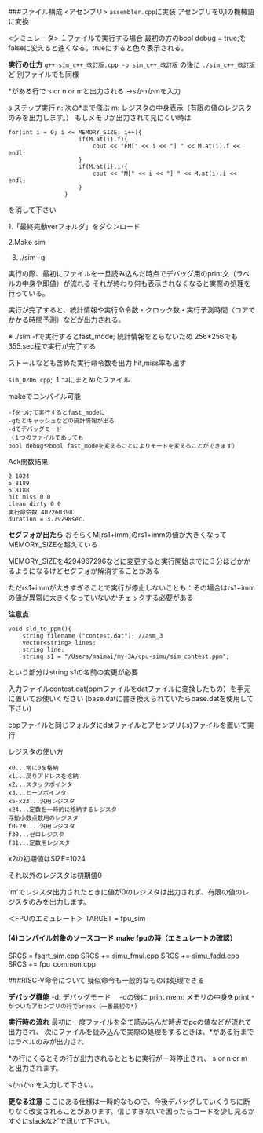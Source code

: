 ###ファイル構成
<アセンブリ>
`assembler.cpp`に実装
アセンブリを0,1の機械語に変換

<シミュレータ>
１ファイルで実行する場合
最初の方のbool debug = true;をfalseに変えると速くなる。trueにすると色々表示される。

**実行の仕方**
`g++ sim_c++_改訂版.cpp -o sim_c++_改訂版`
の後に
`./sim_c++_改訂版`
ど
別ファイルでも同様

*がある行で
s or n or mと出力される
→sかnかmを入力

s:ステップ実行
n: 次の*まで飛ぶ
m: レジスタの中身表示（有限の値のレジスタのみを出力します。）
もしメモリが出力されて見にくい時は
````
for(int i = 0; i <= MEMORY_SIZE; i++){
                    if(M.at(i).f){
                        cout << "FM[" << i << "] " << M.at(i).f << endl;
                    }
                    if(M.at(i).i){
                        cout << "M[" << i << "] " << M.at(i).i << endl;
                    }
                }
````
を消して下さい

1.「最終完動verフォルダ」をダウンロード

2.Make sim

3. ./sim -g

実行の際、最初にファイルを一旦読み込んだ時点でデバッグ用のprint文（ラベルの中身や即値）が流れる
それが終わり何も表示されなくなると実際の処理を行っている。

実行が完了すると、統計情報や実行命令数・クロック数・実行予測時間（コアでかかる時間予測）などが出力される。

※	./sim -fで実行するとfast_mode; 統計情報をとらないため
256*256でも355.sec程で実行が完了する

ストールなども含めた実行命令数を出力
hit,miss率も出す

`sim_0206.cpp`; １つにまとめたファイル

makeでコンパイル可能
````
-fをつけて実行するとfast_modeに
-gだとキャッシュなどの統計情報が出る
-dでデバッグモード
（１つのファイルであっても
bool debugやbool fast_modeを変えることによりモードを変えることができます）
````
Ack関数結果
````
2 1024
5 8189
6 8188
hit miss 0 0
clean dirty 0 0
実行命令数 402260398
duration = 3.79298sec.
````
**セグフォが出たら**
おそらくM[rs1+imm]のrs1+immの値が大きくなってMEMORY_SIZEを超えている

MEMORY_SIZEを4294967296などに変更すると実行開始までに３分ほどかかるようになるけどセグフォが解消することがある

ただrs1+immが大きすぎることで実行が停止しないことも：その場合はrs1+immの値が異常に大きくなっていないかチェックする必要がある

**注意点**
````
void sld_to_ppm(){
    string filename ("contest.dat"); //asm_3
    vector<string> lines;
    string line;
    string s1 = "/Users/maimai/my-3A/cpu-simu/sim_contest.ppm";
````
という部分はstring s1の名前の変更が必要

入力ファイルcontest.dat(ppmファイルをdatファイルに変換したもの）を手元に置いてお使いください
(base.datに書き換えられていたらbase.datを使用して下さい)

cppファイルと同じフォルダにdatファイルとアセンブリ(.s)ファイルを置いて実行

レジスタの使い方
````
x0...常に0を格納
x1...戻りアドレスを格納
x2...スタックポインタ
x3...ヒープポインタ
x5-x23...汎用レジスタ
x24...定数を一時的に格納するレジスタ
浮動小数点数用のレジスタ
f0-29... 汎用レジスタ
f30...ゼロレジスタ
f31...定数用レジスタ
````
x2の初期値はSIZE=1024

それ以外のレジスタは初期値0

'm'でレジスタ出力されたときに値が0のレジスタは出力されず、有限の値のレジスタのみを出力します。

＜FPUのエミュレート＞
TARGET  = fpu_sim
#### (4)コンパイル対象のソースコード:make fpuの時（エミュレートの確認）
SRCS = fsqrt_sim.cpp
SRCS += simu_fmul.cpp
SRCS += simu_fadd.cpp 
SRCS += fpu_common.cpp 



###RISC-V命令について
疑似命令も一般的なものは処理できる


**デバッグ機能**
-d: デバッグモード　
-dの後に
print mem: メモリの中身をprint
`*がついたアセンブリの行でbreak（一番最初の*)`

**実行時の流れ**
最初に一度ファイルを全て読み込んだ時点でpcの値などが流れて出力され、
次にファイルを読み込んで実際の処理をするときは、*がある行まではラベルのみが出力され

*の行にくるとその行が出力されるとともに実行が一時停止され、
s or n or m
と出力されます。

sかnかmを入力して下さい。

**更なる注意**
ここにある仕様は一時的なもので、今後デバッグしていくうちに断りなく改変されることがあります。信じすぎないで困ったらコードを少し見るかすぐにslackなどで訊いて下さい。

